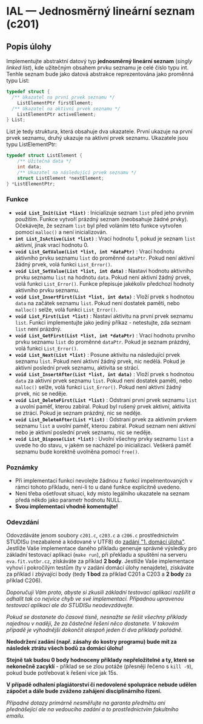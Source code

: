 # IAL — Jednosměrný lineární seznam (c201)

## Popis úlohy

Implementujte abstraktní datový typ **jednosměrný lineární seznam** (*singly linked list*), kde užitečným obsahem prvku seznamu je celé číslo typu int. Tenhle seznam bude jako datová abstrakce reprezentována jako proměnná typu List:

```c
typedef struct {
  /** Ukazatel na první prvek seznamu */
	ListElementPtr firstElement;
  /** Ukazatel na aktivní prvek seznamu */
	ListElementPtr activeElement;
} List;
```

List je tedy struktura, která obsahuje dva ukazatele. První ukazuje na první prvek seznamu, druhý ukazuje na aktivní prvek seznamu. Ukazatele jsou typu ListElementPtr:

```c
typedef struct ListElement {
	/** Užitečná data */
    int data;
	/** Ukazatel na následující prvek seznamu */
    struct ListElement *nextElement;
} *ListElementPtr;
```

### Funkce

* **`void List_Init(List *list)`** : Inicializuje seznam `list` před jeho prvním použitím. Funkce vytvoří prázdný seznam (neobsahuje žádné prvky). Očekávejte, že seznam `list` byl před voláním této funkce vytvořen pomocí `malloc()` a není inicializován.
* **`int List_IsActive(List *list)`** : Vrací hodnotu 1, pokud je seznam `list` aktivní, jinak vrací hodnotu 0.
* **`void List_GetValue(List *list, int *dataPtr)`** : Vrací hodnotu aktivního prvku seznamu `list` do proměnné `dataPtr`. Pokud není aktivní žádný prvek, volá funkci `List_Error()`.
* **`void List_SetValue(List *list, int data)`** : Nastaví hodnotu aktivního prvku seznamu `list` na hodnotu `data`. Pokud není aktivní žádný prvek, volá funkci `List_Error()`. Funkce přepisuje jakékoliv předchozí hodnoty aktivního prvku seznamu.
* **`void List_InsertFirst(List *list, int data)`** : Vloží prvek s hodnotou `data` na začátek seznamu `list`. Pokud není dostatek paměti, nebo `malloc()` selže, volá funkci `List_Error()`.
* **`void List_First(List *list)`** : Nastaví aktivitu na první prvek seznamu `list`. Funkci implementujte jako jediný příkaz - netestujte, zda seznam `list` není prázdný.
* **`void List_GetFirst(List *list, int *dataPtr)`** : Vrací hodnotu prvního prvku seznamu `list` do proměnné `dataPtr`. Pokud je seznam prázdný, volá funkci `List_Error()`.
* **`void List_Next(List *list)`** : Posune aktivitu na následující prvek seznamu `list`. Pokud není aktivní žádný prvek, nic nedělá. Pokud je aktivní poslední prvek seznamu, aktivita se strácí.
* **`void List_InsertAfter(List *list, int data)`** : Vloží prvek s hodnotou `data` za aktivní prvek seznamu `list`. Pokud není dostatek paměti, nebo `malloc()` selže, volá funkci `List_Error()`. Pokud není aktivní žádný prvek, nic se neděje.
* **`void List_DeleteFirst(List *list)`** : Odstraní první prvek seznamu `list` a uvolní paměť, kterou zabíral. Pokud byl rušený prvek aktivní, aktivita se ztrácí. Pokud je seznam prázdný, nic se neděje.
* **`void List_DeleteAfter(List *list)`** : Odstraní prvek za aktivním prvkem seznamu `list` a uvolní paměť, kterou zabíral. Pokud seznam není aktivní nebo je aktivní poslední prvek seznamu, nic se neděje.
* **`void List_Dispose(List *list)`** : Uvolní všechny prvky seznamu `list` a uvede ho do stavu, v jakém se nacházel po inicializaci. Veškerá paměť seznamu bude korektně uvolněna pomocí `free()`.

### Poznámky

* Při implementaci funkcí nevolejte žádnou z funkcí impelmentovaných v rámci tohoto příkladu, není-li to u dané funkce explicitně uvedeno.
* Není třeba ošetřovat situaci, kdy místo legálního ukazatele na seznam předá někdo jako parametr hodnotu NULL.
* **Svou implementaci vhodně komentujte!**

### Odevzdání

Odovzdáváte jenom soubory `c201.c`, `c203.c` a `c206.c` prostřednictvím STUDISu (nezabalené a kódované v UTF8) do [zadání "1. domácí úloha"](https://www.vut.cz/studis/student.phtml?script_name=zadani_detail&apid=230956&zid=50549). Jestliže Vaše implementace daného příkladu generuje správné výsledky pro základní testovací aplikaci (`make run`), při překladu a spuštění na serveru `eva.fit.vutbr.cz`, získáváte za příklad **2 body**. Jestliže Vaše implementace vyhoví i pokročilým testům (ty v zadání domácí úlohy nenajdete), získáváte za příklad i zbývající body (tedy **1 bod** za příklad C201 a C203 a **2 body** za příklad C206).

*Doporučuji Vám proto, abyste si zkusili základní testovací aplikaci rozšířit a odhalit tak co nejvíce chyb ve své implementaci. Případnou upravenou testovací aplikaci ale do STUDISu neodevzdávejte.*

*Pokud se dostanete do časové tísně, nesnažte se řešit všechny příklady najednou v naději, že za částečné řešení něco dostanete. V takovém případě je výhodnější dokončit alespoň jeden či dva příklady pořádně.*

**Nedodržení zadání (např. zásahy do kostry programu) bude mít za následek ztrátu všech bodů za domácí úlohu!**

**Stejně tak budou 0 body hodnoceny příklady nepřeložitelné a ty, které se nekonečně zacyklí** - příklad se se zlou potáže (přesněji řečeno s `kill -9`), pokud bude potřebovat k řešení více jak 15s.

**V případě odhalení plagiátorství či nedovolené spolupráce nebude udělen zápočet a dále bude zváženo zahájení disciplinárního řízení.**

*Případné dotazy primárně nesměřujte na garanta předmětu ani přednášející ale na vedoucího zadání a to prostřednictvím fakultního emailu.*